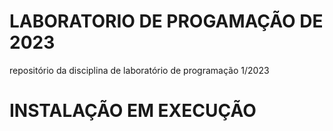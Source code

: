 # LABORATORIO DE PROGAMAÇÃO DE 2023
repositório da disciplina de laboratório de programação 1/2023

# INSTALAÇÃO EM EXECUÇÃO
